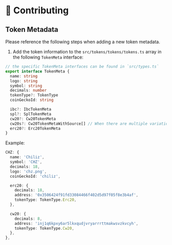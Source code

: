 # 📜 Contributing

## Token Metadata

Please reference the following steps when adding a new token metadata.

1. Add the token information to the `src/tokens/tokens/tokens.ts` array in the following `TokenMeta` interface:

```ts
// the specific TokenMeta interfaces can be found in `src/types.ts`
export interface TokenMeta {
  name: string
  logo: string
  symbol: string
  decimals: number
  tokenType?: TokenType
  coinGeckoId: string

  ibc?: IbcTokenMeta
  spl?: SplTokenMeta
  cw20?: Cw20TokenMeta
  cw20s?: Cw20TokenMetaWithSource[] // When there are multiple variations of the same CW20 token
  erc20?: Erc20TokenMeta
}
```

Example:

```ts
CHZ: {
  name: 'Chiliz',
  symbol: 'CHZ',
  decimals: 18,
  logo: 'chz.png',
  coinGeckoId: 'chiliz',

  erc20: {
    decimals: 18,
    address: '0x3506424f91fd33084466f402d5d97f05f8e3b4af',
    tokenType: TokenType.Erc20,
  },

  cw20: {
    decimals: 8,
    address: 'inj1q6kpxy6ar5lkxqudjvryarrrttmakwsvzkvcyh',
    tokenType: TokenType.Cw20,
  },
},
```
